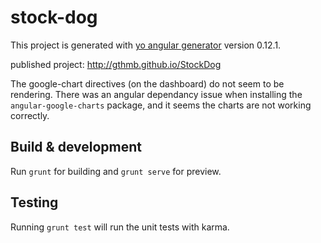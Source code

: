 # stock-dog

This project is generated with [yo angular generator](https://github.com/yeoman/generator-angular)
version 0.12.1.

published project: http://gthmb.github.io/StockDog

The google-chart directives (on the dashboard) do not seem to be rendering. There was an angular dependancy issue when installing the `angular-google-charts` package, and it seems the charts are not working correctly.

## Build & development

Run `grunt` for building and `grunt serve` for preview.

## Testing

Running `grunt test` will run the unit tests with karma.
